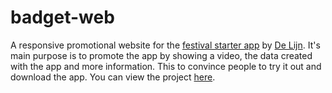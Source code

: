 # badget-web
A responsive promotional website for the [festival starter app](http://kevinrousseau.be/project/1) by [De Lijn](https://www.delijn.be/en). It's main purpose is to promote the app by showing a video, the data created with the app and more information. This to convince people to try it out and download the app. You can view the project [here](http://student.howest.be/kevin.rousseau/20142015/MA4/BADGET/).
